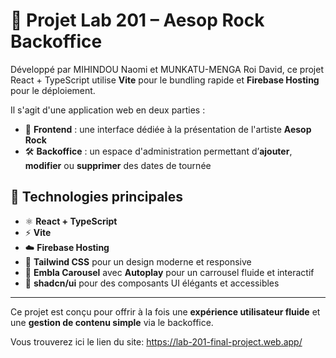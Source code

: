 # 🎤 Projet Lab 201 – Aesop Rock Backoffice

Développé par MIHINDOU Naomi et MUNKATU-MENGA Roi David, ce projet React + TypeScript utilise **Vite** pour le bundling rapide et **Firebase Hosting** pour le déploiement.

Il s'agit d'une application web en deux parties :

- 🎨 **Frontend** : une interface dédiée à la présentation de l'artiste **Aesop Rock**
- 🛠️ **Backoffice** : un espace d'administration permettant d’**ajouter**, **modifier** ou **supprimer** des dates de tournée

## 🔧 Technologies principales

- ⚛️ **React + TypeScript**
- ⚡ **Vite**
- ☁️ **Firebase Hosting**
- 💨 **Tailwind CSS** pour un design moderne et responsive
- 🎠 **Embla Carousel** avec **Autoplay** pour un carrousel fluide et interactif
- 🧩 **shadcn/ui** pour des composants UI élégants et accessibles

---

Ce projet est conçu pour offrir à la fois une **expérience utilisateur fluide** et une **gestion de contenu simple** via le backoffice.

Vous trouverez ici le lien du site:
https://lab-201-final-project.web.app/
